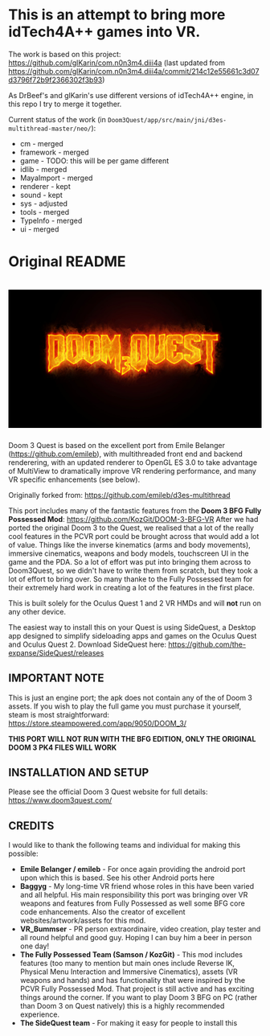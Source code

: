 # This is an attempt to bring more idTech4A++ games into VR.

The work is based on this project: https://github.com/glKarin/com.n0n3m4.diii4a (last updated from https://github.com/glKarin/com.n0n3m4.diii4a/commit/214c12e55661c3d07d3796f72b9f2366302f3b93)

As DrBeef's and glKarin's use different versions of idTech4A++ engine, in this repo I try to merge it together.

Current status of the work (in `Doom3Quest/app/src/main/jni/d3es-multithread-master/neo/`):

* cm - merged
* framework - merged
* game - TODO: this will be per game different
* idlib - merged
* MayaImport - merged
* renderer - kept
* sound - kept
* sys - adjusted
* tools - merged
* TypeInfo - merged
* ui - merged


# Original README


![Doom3Quest Banner](https://github.com/DrBeef/Doom3Quest/blob/master/assets/firelogo.jpg)
===

Doom 3 Quest is based on the excellent port from Emile Belanger (https://github.com/emileb), with multithreaded front end and backend renderering, with an updated renderer to OpenGL ES 3.0 to take advantage of MultiView to dramatically improve VR rendering performance, and many VR specific enhancements (see below).

Originally forked from: https://github.com/emileb/d3es-multithread

This port includes many of the fantastic features from the **Doom 3 BFG Fully Possessed Mod**: https://github.com/KozGit/DOOM-3-BFG-VR
After we had ported the original Doom 3 to the Quest, we realised that a lot of the really cool features in the PCVR port could be brought across that would add a lot of value. Things like the inverse kinematics (arms and body movements), immersive cinematics, weapons and body models, touchscreen UI in the game and the PDA.  So a lot of effort was put into bringing them across to Doom3Quest, so we didn't have to write them from scratch, but they took a lot of effort to bring over. So many thanke to the Fully Possessed team for their extremely hard work in creating a lot of the features in the first place.

This is built solely for the Oculus Quest 1 and 2 VR HMDs and will **not** run on any other device.

The easiest way to install this on your Quest is using SideQuest, a Desktop app designed to simplify sideloading apps and games on the Oculus Quest and Oculus Quest 2.
Download SideQuest here:
https://github.com/the-expanse/SideQuest/releases



IMPORTANT NOTE
--------------

This is just an engine port; the apk does not contain any of the of Doom 3 assets. If you wish to play the full game you must purchase it yourself, steam is most straightforward:  https://store.steampowered.com/app/9050/DOOM_3/

**THIS PORT WILL NOT RUN WITH THE BFG EDITION, ONLY THE ORIGINAL DOOM 3 PK4 FILES WILL WORK**


INSTALLATION AND SETUP
----------------------

Please see the official Doom 3 Quest website for full details: https://www.doom3quest.com/


CREDITS
-------

I would like to thank the following teams and individual for making this possible:

* **Emile Belanger / emileb** - For once again providing the android port upon which this is based. See his other Android ports here
* **Baggyg** - My long-time VR friend whose roles in this have been varied and all helpful. His main responsibility this port was bringing over VR weapons and features from Fully Possessed as well some BFG core code enhancements. Also the creator of excellent websites/artwork/assets for this mod.
* **VR_Bummser** - PR person extraordinaire, video creation, play tester and all round helpful and good guy. Hoping I can buy him a beer in person one day!
* **The Fully Possessed Team (Samson / KozGit)** - This mod includes features (too many to mention but main ones include Reverse IK, Physical Menu Interaction and Immersive Cinematics), assets (VR weapons and hands) and has functionality that were inspired by the PCVR Fully Possessed Mod. That project is still active and has exciting things around the corner. If you want to play Doom 3 BFG on PC (rather than Doom 3 on Quest natively) this is a highly recommended experience.
* **The SideQuest team** - For making it easy for people to install this
